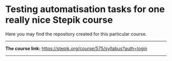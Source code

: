 # Testing automatisation tasks for one really nice Stepik course


Here you may find the repository created for this particular course.
______
**The course link:** https://stepik.org/course/575/syllabus?auth=login
______